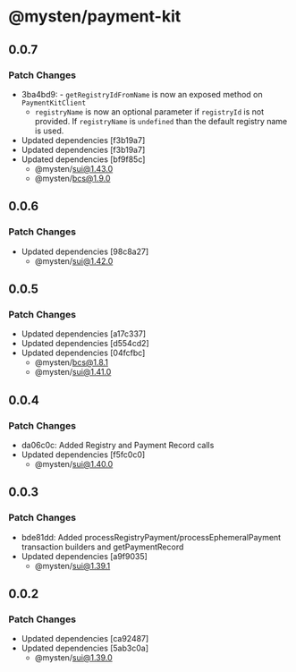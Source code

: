 # @mysten/payment-kit

## 0.0.7

### Patch Changes

- 3ba4bd9: - `getRegistryIdFromName` is now an exposed method on `PaymentKitClient`
  - `registryName` is now an optional parameter if `registryId` is not provided. If `registryName`
    is `undefined` than the default registry name is used.
- Updated dependencies [f3b19a7]
- Updated dependencies [f3b19a7]
- Updated dependencies [bf9f85c]
  - @mysten/sui@1.43.0
  - @mysten/bcs@1.9.0

## 0.0.6

### Patch Changes

- Updated dependencies [98c8a27]
  - @mysten/sui@1.42.0

## 0.0.5

### Patch Changes

- Updated dependencies [a17c337]
- Updated dependencies [d554cd2]
- Updated dependencies [04fcfbc]
  - @mysten/bcs@1.8.1
  - @mysten/sui@1.41.0

## 0.0.4

### Patch Changes

- da06c0c: Added Registry and Payment Record calls
- Updated dependencies [f5fc0c0]
  - @mysten/sui@1.40.0

## 0.0.3

### Patch Changes

- bde81dd: Added processRegistryPayment/processEphemeralPayment transaction builders and
  getPaymentRecord
- Updated dependencies [a9f9035]
  - @mysten/sui@1.39.1

## 0.0.2

### Patch Changes

- Updated dependencies [ca92487]
- Updated dependencies [5ab3c0a]
  - @mysten/sui@1.39.0
